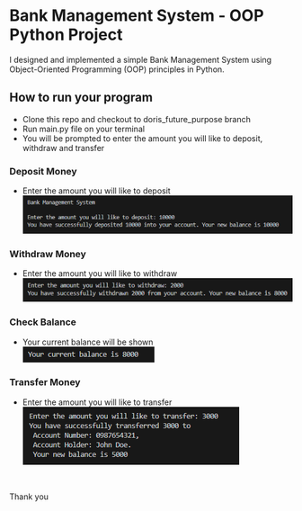 # Bank Management System - OOP Python Project

I designed and implemented a simple Bank Management System using Object-Oriented Programming (OOP) principles in Python.

## How to run your program
- Clone this repo and checkout to doris_future_purpose branch
- Run main.py file on your terminal
- You will be prompted to enter the amount you will like to deposit, withdraw and transfer

### Deposit Money
- Enter the amount you will like to deposit <br />
![Deposit Money](./images/deposit_image.png)

### Withdraw Money
- Enter the amount you will like to withdraw <br />
![Withdraw Money](./images/withdraw_image.png)

### Check Balance
- Your current balance will be shown <br />
![Check Balance](./images/balance_image.png)

### Transfer Money
- Enter the amount you will like to transfer <br />
![Transfer Money](./images/transfer_image.png)

<br />

Thank you